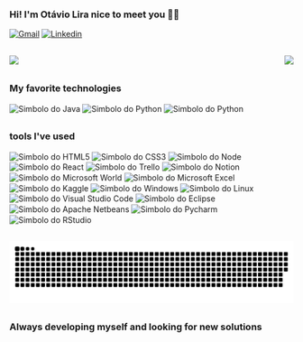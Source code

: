### Hi! I'm Otávio Lira nice to meet you 👋😄

[![Gmail](https://img.shields.io/badge/Gmail-D14836?style=for-the-badge&logo=gmail&logoColor=white)](otavioliraneves@gmail.com)
[![Linkedin](https://img.shields.io/badge/LinkedIn-0077B5?style=for-the-badge&logo=linkedin&logoColor=white)](https://www.linkedin.com/in/otavioliraneves/)

##

<div style="display: inline_block">
 <img  height="180em" src="https://github-readme-stats.vercel.app/api?username=OtavioLira&show_icons=true&title_color=F6F1E9&text_color=000000&bg_color=-30,DC3535,FF8400,FFD93D"/>

  <img height="180em" align="right" src="https://github-readme-stats.vercel.app/api/top-langs/?username=OtavioLira&layout=compact&langs_count=7&hide=EJS&card_width=340&title_color=F6F1E9&text_color=000000&bg_color=-30,DC3535,FF8400,FFD93D"/>
 
</div>

##

<div style="display: inline_block">
 <h3>My favorite technologies</h3>
 <img align="center" alt="Simbolo do Java" src="https://img.shields.io/badge/Java-ED8B00?style=for-the-badge&logo=openjdk&logoColor=white"/>
 <img align="center" alt="Simbolo do Python" src="https://img.shields.io/badge/Python-3776AB?style=for-the-badge&logo=python&logoColor=white"/>
 <img align="center" alt="Simbolo do Python" src="https://img.shields.io/badge/JavaScript-F7DF1E?style=for-the-badge&logo=javascript&logoColor=black"/>
</div>

##

<div style="display: inline_block">
 <h3>tools I've used</h3>
 <img align="center" alt="Simbolo do HTML5" src="https://img.shields.io/badge/HTML5-E34F26?style=for-the-badge&logo=html5&logoColor=white"/>    
 <img align="center" alt="Simbolo do CSS3" src="https://img.shields.io/badge/CSS3-1572B6?style=for-the-badge&logo=css3&logoColor=white"/>
 <img align="center" alt="Simbolo do Node" src="https://img.shields.io/badge/Node.js-43853D?style=for-the-badge&logo=node.js&logoColor=white"/>
 <img align="center" alt="Simbolo do React" src="https://img.shields.io/badge/React-20232A?style=for-the-badge&logo=react&logoColor=61DAFB"/>
 <img align="center" alt="Simbolo do Trello" src="https://img.shields.io/badge/Trello-0052CC?style=for-the-badge&logo=trello&logoColor=white"/>
 <img align="center" alt="Simbolo do Notion" src="https://img.shields.io/badge/Notion-000000?style=for-the-badge&logo=notion&logoColor=white"/>
 <img align="center" alt="Simbolo do Microsoft World" src="https://img.shields.io/badge/Microsoft_Word-2B579A?style=for-the-badge&logo=microsoft-word&logoColor=white"/>
 <img align="center" alt="Simbolo do Microsoft Excel" src="https://img.shields.io/badge/Microsoft_Excel-217346?style=for-the-badge&logo=microsoft-excel&logoColor=white"/>
 <img align="center" alt="Simbolo do Kaggle" src="https://img.shields.io/badge/Kaggle-20BEFF?style=for-the-badge&logo=Kaggle&logoColor=white"/>
 <img align="center" alt="Simbolo do Windows" src="https://img.shields.io/badge/Windows-0078D6?style=for-the-badge&logo=windows&logoColor=white"/>
 <img align="center" alt="Simbolo do Linux" src="https://img.shields.io/badge/Linux-FCC624?style=for-the-badge&logo=linux&logoColor=black"/>
 <img align="center" alt="Simbolo do Visual Studio Code" src="https://img.shields.io/badge/Visual_Studio_Code-0078D4?style=for-the-badge&logo=visual%20studio%20code&logoColor=white"/>
 <img align="center" alt="Simbolo do Eclipse" src="https://img.shields.io/badge/Eclipse-2C2255?style=for-the-badge&logo=eclipse&logoColor=white"/>
 <img align="center" alt="Simbolo do Apache Netbeans" src="https://img.shields.io/badge/apache%20netbeans-1B6AC6?style=for-the-badge&logo=apache%20netbeans%20IDE&logoColor=white"/>
 <img align="center" alt="Simbolo do Pycharm" src="https://img.shields.io/badge/PyCharm-000000.svg?&style=for-the-badge&logo=PyCharm&logoColor=white"/>
 <img align="center" alt="Simbolo do RStudio" src="https://img.shields.io/badge/RStudio-75AADB?style=for-the-badge&logo=RStudio&logoColor=white"/>
    
</div>

##

![Snake](https://github.com/OtavioLira/OtavioLira/blob/main/github-user-contribution.svg)

##

### Always developing myself and looking for new solutions
